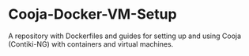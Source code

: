 # Cooja-Docker-VM-Setup
 A repository with Dockerfiles and guides for setting up and using Cooja (Contiki-NG) with containers and virtual machines.
